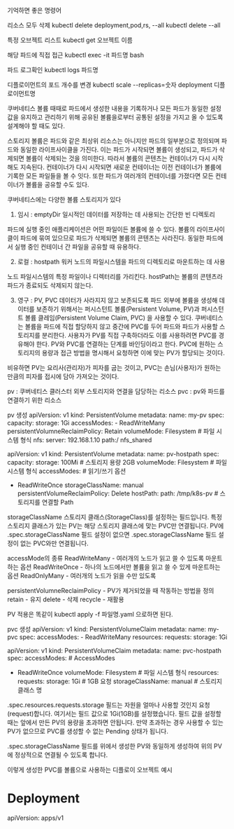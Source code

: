 기억하면 좋은 명령어

리소스 모두 삭제
kubectl delete deployment,pod,rs, --all
kubectl delete --all

특정 오브젝트 리스트
kubectl get 오브젝트 이름

해당 파드에 직접 접근
kubectl exec -it 파드명 bash

파드 로그확인
kubectl logs 파드명

디플로이먼트의 포드 개수를 변경
kubectl scale --replicas=숫자 deployment 디플로이먼트명

쿠버네티스 볼륨
때때로 파드에서 생성한 내용을 기록하거나 모든 파드가 동일한 설정 값을 유지하고 관리하기 위해
공유된 볼륨을로부터 공통된 설정을 가지고 올 수 있도록 설계해야 할 때도 있다.

스토리지 볼륨은 파드와 같은 최상위 리소스는 아니지만 파드의 일부분으로 정의되며 파드와 동일한 라이프사이클을 가진다. 이는 파드가 시작되면 볼륨이 생성되고, 파드가 삭제되면 볼륨이 삭제되는 것을 의미한다.
따라서 볼륨의 콘텐츠는 컨테이너가 다시 시작해도 지속된다.
컨테이너가 다시 시작되면 새로운 컨테이너는 이전 컨테이너가 볼륨에 기록한 모든 파일들을 볼 수 잇다.
또한 파드가 여러개의 컨테이너를 가졌다면 모든 컨테이너가 볼륨을 공유할 수도 있다.

쿠버네티스에는 다양한 볼륨 스토리지가 있다

1. 임시 : emptyDir
일시적인 데이터를 저장하는 데 사용되는 간단한 빈 디렉토리

파드에 실행 중인 애플리케이션은 어떤 파일이든 볼륨에 쓸 수 있다.
볼륨의 라이프사이클이 파드에 묶여 있으므로 파드가 삭제되면 볼륨의 콘텐츠는 사라진다.
동일한 파드에서 실행 중인 컨테이너 간 파일을 공유할 때 유용하다.

2. 로컬 : hostpath
워커 노드의 파일시스템을 파드의 디렉토리로 마운트하는 데 사용

노드 파일시스템의 특정 파일이나 디렉터리를 가리킨다.
hostPath는 볼륨의 콘텐츠라 파드가 종료되도 삭제되지 않는다.

3. 영구 : PV, PVC
데이터가 사라지지 않고 보존되도록 파드 외부에 볼륨을 생성해 데이터를 보존하기 위해서는
퍼시스턴트 볼륨(Persistent Volume, PV)과 퍼시스턴트 볼륨 클레임(Persistent Volume Claim, PVC) 을 사용할 수 있다.
쿠버네티스는 볼륨을 파드에 직접 할당하지 않고 중간에 PVC를 두어 파드와 파드가 사용할 스토리지를 분리한다. 
사용자가 PV를 직접 구축하더라도 이를 사용하려면 PVC를 경유해야 한다. 
PV와 PVC를 연결하는 단계를 바인딩이라고 한다. PVC에 원하는 스토리지의 용량과 접근 방법을 명시해서 요청하면 이에 맞는 PV가 할당되는 것이다.

비유하면 PV는 요리사(관리자)가 피자를 굽는 것이고, PVC는 손님(사용자)가 원하는 만큼의 피자를 접시에 담아 가져오는 것이다.

pv : 쿠버네티스 클러스터 외부 스토리지와 연결을 담당하는 리소스
pvc : pv와 파드를 연결하기 위한 리소스

pv 생성
apiVersion: v1
kind: PersistentVolume
metadata:
  name: my-pv
spec:
  capacity:
    storage: 1Gi
  accessModes:
    - ReadWriteMany
  persistentVolumneReclaimPolicy: Retain
  volumeMode: Filesystem # 파일 시스템 형식
  nfs:
    server: 192.168.1.10
    path:/ nfs_shared

apiVersion: v1
kind: PersistentVolume
metadata:
  name: pv-hostpath
spec:
  capacity:
    storage: 100Mi # 스토리지 용량 2GB
  volumeMode: Filesystem # 파일 시스템 형식
  accessModes: # 읽기/쓰기 옵션
  - ReadWriteOnce
  storageClassName: manual
  persistentVolumeReclaimPolicy: Delete
  hostPath:
    path: /tmp/k8s-pv # 스토리지를 연결할 Path

storageClassName
스토리지 클래스(StorageClass)를 설정하는 필드입니다. 특정 스토리지 클래스가 있는 PV는 해당 스토리지 클래스에 맞는 PVC만 연결됩니다. PV에  
.spec.storageClassName 필드 설정이 없으면  .spec.storageClassName 필드 설정이 없는 PVC와만 연결됩니다.

accessMode의 종류
ReadWriteMany - 여러개의 노드가 읽고 쓸 수 있도록 마운트하는 옵션
ReadWriteOnce - 하나의 노드에서만 볼륨을 읽고 쓸 수 있게 마운트하는 옵션
ReadOnlyMany - 여러개의 노드가 읽을 수만 있도록

persistentVolumneReclaimPolicy - PV가 제거되었을 때 작동하는 방법을 정의
retain - 유지
delete - 삭제
recycle - 재활용

PV 적용은 똑같이 kubectl apply -f 파일명.yaml 으로하면 된다. 


pvc 생성
apiVersion: v1
kind: PersistentVolumeClaim
metadata:
  name: my-pvc
spec:
  accessModes:
    - ReadWriteMany
  resources:
    requests:
      storage: 1Gi

apiVersion: v1
kind: PersistentVolumeClaim
metadata:
  name: pvc-hostpath
spec:
  accessModes: # AccessModes
  - ReadWriteOnce
  volumeMode: Filesystem # 파일  시스템 형식
  resources:
    requests:
      storage: 1Gi # 1GB 요청
  storageClassName: manual # 스토리지 클래스 명


.spec.resources.requests.storage 필드는 자원을 얼마나 사용할 것인지 요청(request)합니다. 
여기서는 필드 값으로 1Gi(1GB)를 설정했습니다. 필드 값을 설정할 때는 앞에서 만든 PV의 용량을 초과하면 안됩니다. 
만약 초과하는 경우 사용할 수 있는 PV가 없으므로 PVC를 생성할 수 없는 Pending 상태가 됩니다.

.spec.storageClassName 필드를 위에서 생성한 PV와 동일하게 생성하여 위의 PV에 정상적으로 연결될 수 있도록 합니다.

이렇게 생성한 PVC를 볼륨으로 사용하는 디플로이 오브젝트 예시

# Deployment
apiVersion: apps/v1
<!-- kind: Deployment
metadata:
  name: grafana
  namespace: default
spec:
  selector:
    matchLabels:
      app: grafana-app
  replicas: 1
  template:
    metadata:
      labels:
        app: grafana-app
    spec:
      containers:
      - name: grafana
        image: 이미지
        imagePullPolicy: IfNotPresent
        resources:
          requests:
            cpu: 500m
            memory: 200Mi
        ports:
        - containerPort: 3000
        volumeMounts:
        - mountPath: "/usr/share/nginx/html"
          name: pvc-hostpath
      volumes:
        - name: pvc-hostpath
          persistentVolumeClaim:
            claimName: pvc-hostpath -->
